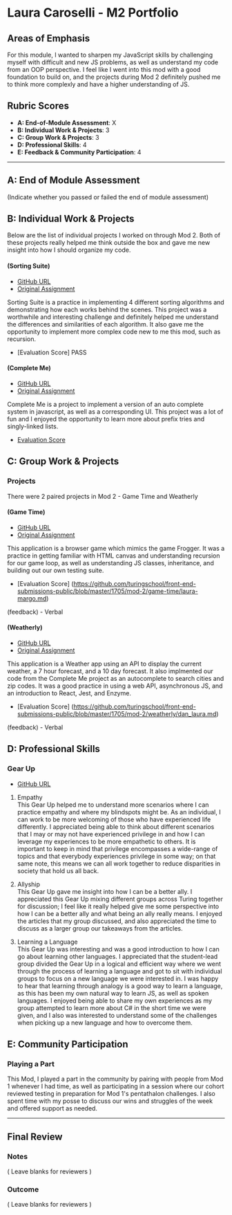 # Laura Caroselli - M2 Portfolio

## Areas of Emphasis

For this module, I wanted to sharpen my JavaScript skills by challenging myself with difficult and new JS problems, as well as understand my code from an OOP perspective. I feel like I went into this mod with a good foundation to build on, and the projects during Mod 2 definitely pushed me to think more complexly and have a higher understanding of JS. 

## Rubric Scores

* **A: End-of-Module Assessment**: X
* **B: Individual Work & Projects**: 3
* **C: Group Work & Projects**: 3
* **D: Professional Skills**: 4
* **E: Feedback & Community Participation**: 4

-----------------------

## A: End of Module Assessment

(Indicate whether you passed or failed the end of module assessment)


## B: Individual Work & Projects

Below are the list of individual projects I worked on through Mod 2. Both of these projects really helped me think outside the box and gave me new insight into how I should organize my code. 

#### (Sorting Suite)

* [GitHub URL](https://github.com/lcaroselli/sorting-suite)
* [Original Assignment](http://frontend.turing.io/projects/sorting-suite.html)

Sorting Suite is a practice in implementing 4 different sorting algorithms and demonstrating how each works behind the scenes. This project was a worthwhile and interesting challenge and definitely helped me understand the differences and similarities of each algorithm. It also gave me the opportunity to implement more complex code new to me this mod, such as recursion.

* [Evaluation Score] PASS


#### (Complete Me)

* [GitHub URL](https://github.com/lcaroselli/complete-me)
* [Original Assignment](http://frontend.turing.io/projects/complete-me.html)

Complete Me is a project to implement a version of an auto complete system in javascript, as well as a corresponding UI. This project was a lot of fun and I enjoyed the opportunity to learn more about prefix tries and singly-linked lists.

* [Evaluation Score](https://github.com/turingschool/front-end-submissions-public/blob/master/1705/mod-2/complete-me/laura.md)


## C: Group Work & Projects

### Projects

There were 2 paired projects in Mod 2 - Game Time and Weatherly

#### (Game Time)

* [GitHub URL](https://github.com/lcaroselli/game-time)
* [Original Assignment](http://frontend.turing.io/projects/game-time.html)

This application is a browser game which mimics the game Frogger. It was a practice in getting familiar with HTML canvas and understanding recursion for our game loop, as well as understanding JS classes, inheritance, and building out our own testing suite. 

* [Evaluation Score] (https://github.com/turingschool/front-end-submissions-public/blob/master/1705/mod-2/game-time/laura-margo.md)

(feedback) - Verbal


#### (Weatherly)

* [GitHub URL](https://github.com/danalvarez5280/Weatherly)
* [Original Assignment](http://frontend.turing.io/projects/weathrly.html)

This application is a Weather app using an API to display the current weather, a 7 hour forecast, and a 10 day forecast. It also implmented our code from the Complete Me project as an autocomplete to search cities and zip codes. It was a good practice in using a web API, asynchronous JS, and an introduction to React, Jest, and Enzyme. 

* [Evaluation Score] (https://github.com/turingschool/front-end-submissions-public/blob/master/1705/mod-2/weatherly/dan_laura.md)

(feedback) - Verbal


## D: Professional Skills

### Gear Up
* [GitHub URL](https://gist.github.com/lcaroselli/13b1866f0edc82020a7f356cca1fb19a)

1. Empathy <br />
This Gear Up helped me to understand more scenarios where I can practice empathy and where my blindspots might be. As an individual, I can work to be more welcoming of those who have experienced life differently. I appreciated being able to think about different scenarios that I may or may not have experienced privilege in and how I can leverage my experiences to be more empathetic to others. It is important to keep in mind that privilege encompasses a wide-range of topics and that everybody experiences privilege in some way; on that same note, this means we can all work together to reduce disparities in society that hold us all back.

2. Allyship <br />
This Gear Up gave me insight into how I can be a better ally. I appreciated this Gear Up mixing different groups across Turing together for discussion; I feel like it really helped give me some perspective into how I can be a better ally and what being an ally really means. I enjoyed the articles that my group discussed, and also appreciated the time to discuss as a larger group our takeaways from the articles. 

3. Learning a Language <br />
This Gear Up was interesting and was a good introduction to how I can go about learning other languages. I appreciated that the student-lead group divided the Gear Up in a logical and efficient way where we went through the process of learning a language and got to sit with individual groups to focus on a new language we were interested in. I was happy to hear that learning through analogy is a good way to learn a language, as this has been my own natural way to learn JS, as well as spoken languages. I enjoyed being able to share my own experiences as my group attempted to learn more about C# in the short time we were given, and I also was interested to understand some of the challenges when picking up a new language and how to overcome them.


## E: Community Participation

### Playing a Part
This Mod, I played a part in the community by pairing with people from Mod 1 whenever I had time, as well as participating in a session where our cohort reviewed testing in preparation for Mod 1's pentathalon challenges. I also spent time with my posse to discuss our wins and struggles of the week and offered support as needed. 

------------------

## Final Review

### Notes

( Leave blanks for reviewers )

### Outcome

( Leave blanks for reviewers )
